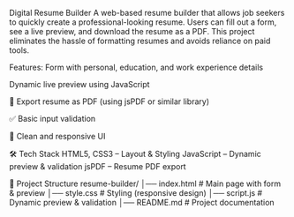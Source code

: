  Digital Resume Builder
A web-based resume builder that allows job seekers to quickly create a professional-looking resume. Users can fill out a form, see a live preview, and download the resume as a PDF.
This project eliminates the hassle of formatting resumes and avoids reliance on paid tools.

Features:
Form with personal, education, and work experience details

Dynamic live preview using JavaScript

📄 Export resume as PDF (using jsPDF or similar library)

✅ Basic input validation

🎨 Clean and responsive UI

🛠️ Tech Stack
HTML5, CSS3 – Layout & Styling
JavaScript – Dynamic preview & validation
jsPDF – Resume PDF export

📂 Project Structure
resume-builder/
│── index.html       # Main page with form & preview
│── style.css        # Styling (responsive design)
│── script.js        # Dynamic preview & validation
│── README.md        # Project documentation
